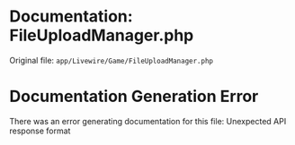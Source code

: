 # Documentation: FileUploadManager.php

Original file: `app/Livewire/Game/FileUploadManager.php`

# Documentation Generation Error

There was an error generating documentation for this file: Unexpected API response format